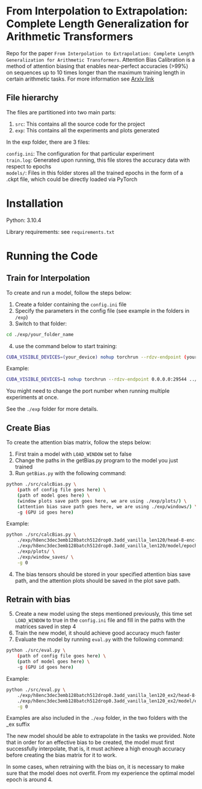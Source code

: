 # From Interpolation to Extrapolation: Complete Length Generalization for Arithmetic Transformers
Repo for the paper ```From Interpolation to Extrapolation: Complete Length Generalization for Arithmetic Transformers```. Attention Bias Calibration is a method of attention biasing that enables near-perfect accuracies (>99%) on sequences up to 10 times longer than the maximum training length in certain arithmetic tasks. For more information see [Arxiv link](https://arxiv.org/abs/2310.11984)


## File hierarchy
The files are partitioned into two main parts:

1. ```src```: This contains all the source code for the project
2. ```exp```: This contains all the experiments and plots generated

In the exp folder, there are 3 files:

```config.ini```: The configuration for that particular experiment \
```train.log```: Generated upon running, this file stores the accuracy data with respect to epochs \
```models/```: Files in this folder stores all the trained epochs in the form of a .ckpt file, which could be directly loaded via PyTorch


# Installation
Python: 3.10.4

Library requirements: see ```requirements.txt```

# Running the Code

## Train for Interpolation

To create and run a model, follow the steps below:
1. Create a folder containing the ```config.ini``` file
2. Specify the parameters in the config file (see example in the folders in ```/exp```)
3. Switch to that folder: 
```bash
cd ./exp/your_folder_name
```

4. use the command below to start training:

```bash
CUDA_VISIBLE_DEVICES=(your_device) nohup torchrun --rdzv-endpoint (your_specified_port) ../../src/train.py  (config_file_path) (number_of_epochs) > {output_log.log} 2>&1 &
```

Example:

```bash
CUDA_VISIBLE_DEVICES=1 nohup torchrun --rdzv-endpoint 0.0.0.0:29544 ../../src/train.py  ./head-8-enc-3-dec-3-emb-128-batch-512-drop-0.3.ini 256 > train.log 2>&1 &
```

You might need to change the port number when running multiple experiments at once.

See the ```./exp``` folder for more details.

## Create Bias

To create the attention bias matrix, follow the steps below:
1. First train a model with ```LOAD_WINDOW``` set to false
2. Change the paths in the getBias.py program to the model you just trained
3. Run ```getBias.py``` with the following command: 
```bash
python ./src/calcBias.py \
    (path of config file goes here) \
    (path of model goes here) \
    (window plots save path goes here, we are using ./exp/plots/) \
    (attention bias save path goes here, we are using ./exp/windows/) \
    -g (GPU id goes here)
```
Example:

```bash
python ./src/calcBias.py \
    ./exp/h8enc3dec3emb128batch512drop0.3add_vanilla_len120/head-8-enc-3-dec-3-emb-128-batch-512-drop-0.3.ini \
    ./exp/h8enc3dec3emb128batch512drop0.3add_vanilla_len120/model/epoch-256-loss-0.0000000097-acc-0.0000000000.ckpt \
    ./exp/plots/ \
    ./exp/window_saves/ \
    -g 0
```

4. The bias tensors should be stored in your specified attention bias save path, and the attention plots should be saved in the plot save path.

## Retrain with bias
  
5. Create a new model using the steps mentioned previously, this time set ```LOAD_WINDOW``` to true in the ```config.ini``` file and fill in the paths with the matrices saved in step 4
6. Train the new model, it should achieve good accuracy much faster
7. Evaluate the model by running ```eval.py``` with the following command: 
```bash
python ./src/eval.py \
    (path of config file goes here) \
    (path of model goes here) \
    -g (GPU id goes here)
```

Example:
```bash
python ./src/eval.py \
    ./exp/h8enc3dec3emb128batch512drop0.3add_vanilla_len120_ex2/head-8-enc-3-dec-3-emb-128-batch-512-drop-0.3.ini \
    ./exp/h8enc3dec3emb128batch512drop0.3add_vanilla_len120_ex2/model/epoch-4-loss-0.0053801495-acc-0.0000000000.ckpt \
    -g 0
```

Examples are also included in the ```./exp``` folder, in the two folders with the _ex suffix

The new model should be able to extrapolate in the tasks we provided.
Note that in order for an effective bias to be created, the model must first successfully interpolate, that is, it must achieve a high enough accuracy before creating the bias matrix for it to work.

In some cases, when retraining with the bias on, it is necessary to make sure that the model does not overfit. From my experience the optimal model epoch is around 4.


